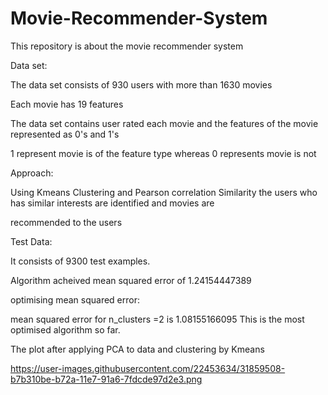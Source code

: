 # Movie-Recommender-System

This  repository is about the movie recommender system

Data set:

The data set consists of 930 users with more than 1630 movies

Each movie has 19 features

The data set contains user rated each movie and the features of the movie represented as 0's and 1's

1 represent movie is of the feature type whereas 0 represents movie is not

Approach:

Using Kmeans Clustering and Pearson correlation Similarity the users who has similar interests are identified and movies are 

recommended to the users


Test Data:

It consists of 9300 test examples.

Algorithm acheived mean squared error of 1.24154447389

optimising mean squared error:

mean squared error for n_clusters =2 is 1.08155166095
This is the most optimised algorithm so far.

The plot after applying PCA to data and clustering by Kmeans

https://user-images.githubusercontent.com/22453634/31859508-b7b310be-b72a-11e7-91a6-7fdcde97d2e3.png
